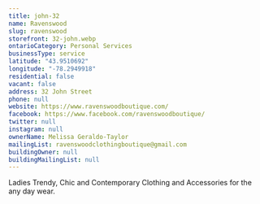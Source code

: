 ```yaml
---
title: john-32
name: Ravenswood
slug: ravenswood
storefront: 32-john.webp
ontarioCategory: Personal Services
businessType: service
latitude: "43.9510692"
longitude: "-78.2949918"
residential: false
vacant: false
address: 32 John Street
phone: null
website: https://www.ravenswoodboutique.com/
facebook: https://www.facebook.com/ravenswoodboutique/
twitter: null
instagram: null
ownerName: Melissa Geraldo-Taylor
mailingList: ravenswoodclothingboutique@gmail.com
buildingOwner: null
buildingMailingList: null
---
```


Ladies Trendy, Chic and Contemporary Clothing and Accessories for the any day wear.

